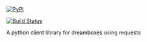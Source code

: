 [![PyPi](https://img.shields.io/pypi/v/dreamboxapi.svg)](https://pypi.python.org/pypi/dreamboxapi)

[![Build Status](https://github.com/sreichholf/python-dreamboxapi/workflows/.github/workflows/main.yml/badge.svg)](https://github.com/sreichholf/python-dreamboxapi/actions)

A python client library for dreamboxes using requests